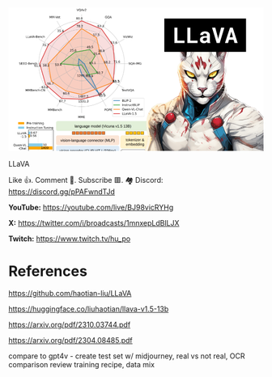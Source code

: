 ![](thumbnails/14.10.2023.png)

LLaVA

Like 👍. Comment 💬. Subscribe 🟥.
🏘 Discord: https://discord.gg/pPAFwndTJd

**YouTube:** https://youtube.com/live/BJ98vicRYHg

**X:** https://twitter.com/i/broadcasts/1mnxepLdBlLJX

**Twitch:** https://www.twitch.tv/hu_po


# References

https://github.com/haotian-liu/LLaVA

https://huggingface.co/liuhaotian/llava-v1.5-13b

https://arxiv.org/pdf/2310.03744.pdf

https://arxiv.org/pdf/2304.08485.pdf

compare to gpt4v - create test set w/ midjourney, real vs not real, OCR comparison
review training recipe, data mix

